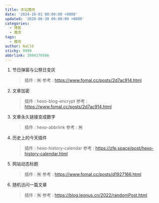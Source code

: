 ```yaml
---
title: 本站魔改
date: '2024-10-01 00:00:00 +0800'
updated: '2020-06-30 00:00:00 +0800'
categories:
  - 博客
  - 魔改
tags:
  - 魔改
author: NaClO
sticky: 9999
abbrlink: 3994370566
---
```


1. 节日弹窗与公祭日变灰
   > 插件 : 🈚
   > 参考 : https://www.fomal.cc/posts/2d7ac914.html
2. 文章加密
   > 插件 : hexo-blog-encrypt
   > 参考 : https://www.fomal.cc/posts/2d7ac914.html
3. 文章永久链接变成数字
   > 插件 : hexo-abbrlink
   > 参考 : 🈚
4. 历史上的今天插件
   > 插件 : hexo-history-calendar
   > 参考 : https://zfe.space/post/hexo-history-calendar.html
5. 网站动态标题
   > 插件 : 🈚
   > 参考 : https://www.fomal.cc/posts/d1927166.html
6. 随机访问一篇文章
   > 插件 : 🈚
   > 参考 : https://blog.leonus.cn/2022/randomPost.html